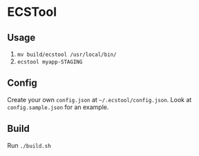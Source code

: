 # ECSTool

## Usage
1. `mv build/ecstool /usr/local/bin/`
2. `ecstool myapp-STAGING`


## Config
Create your own `config.json` at `~/.ecstool/config.json`.
Look at `config.sample.json` for an example.

## Build
Run `./build.sh`